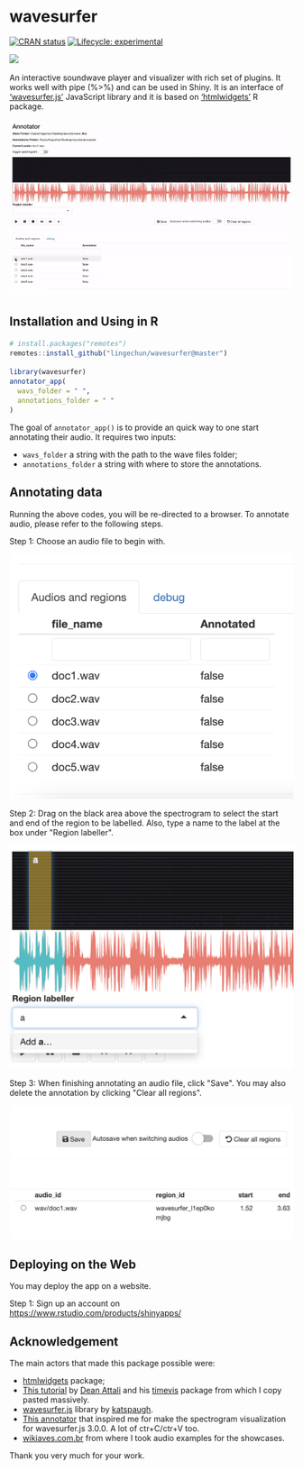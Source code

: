 
<!-- README.md is generated from README.Rmd. Please edit that file -->

# wavesurfer

<!-- badges: start -->

[![CRAN
status](https://www.r-pkg.org/badges/version/wavesurfer)](https://CRAN.R-project.org/package=wavesurfer)
[![Lifecycle:
experimental](https://img.shields.io/badge/lifecycle-experimental-orange.svg)](https://www.tidyverse.org/lifecycle/#experimental)
<!-- badges: end -->

<img src = 'inst/img/ggwave.png'>

An interactive soundwave player and visualizer with rich set of plugins.
It works well with pipe (%\>%) and can be used in Shiny. It is an
interface of [‘wavesurfer.js’](https://wavesurfer-js.org) JavaScript
library and it is based on [‘htmlwidgets’](http://www.htmlwidgets.org/)
R package.

<img src="inst/img/annotator3.gif">

## Installation and Using in R

``` r
# install.packages("remotes")
remotes::install_github("lingechun/wavesurfer@master")

library(wavesurfer)
annotator_app(
  wavs_folder = " ", 
  annotations_folder = " "
)
```

The goal of `annotator_app()` is to provide an quick way to one start
annotating their audio. It requires two inputs:

  - `wavs_folder` a string with the path to the wave files folder;
  - `annotations_folder` a string with where to store the annotations.

<!-- end list -->



## Annotating data

Running the above codes, you will be re-directed to a browser. To annotate audio, please refer to the following steps.



Step 1: Choose an audio file to begin with. 

<img src="inst/img/Step1.png">

Step 2: Drag on the black area above the spectrogram to select the start and end of the region to be labelled. Also, type a name to the label at the box under "Region labeller". 

<img src="inst/img/Step2.png">

Step 3: When finishing annotating an audio file, click "Save". You may also delete the annotation by clicking "Clear all regions".

<img src="inst/img/Step3.png">

## Deploying on the Web

You may deploy the app on a website. 

Step 1: Sign up an account on https://www.rstudio.com/products/shinyapps/


## Acknowledgement

The main actors that made this package possible were:

  - [htmlwidgets](http://www.htmlwidgets.org/) package;
  - [This tutorial](https://deanattali.com/blog/htmlwidgets-tips/) by
    [Dean Attali](https://deanattali.com/) and his
    [timevis](https://github.com/daattali/timevis) package from which I
    copy pasted massively.
  - [wavesurfer.js](https://wavesurfer-js.org/) library by
    [katspaugh](https://github.com/katspaugh).
  - [This annotator](https://github.com/CrowdCurio/audio-annotator) that
    inspired me for make the spectrogram visualization for wavesurfer.js
    3.0.0. A lot of ctr+C/ctr+V too.
  - [wikiaves.com.br](https://wikiaves.com.br) from where I took audio
    examples for the showcases.

Thank you very much for your work.
